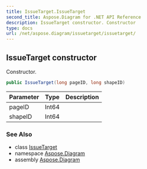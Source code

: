 ```yaml
---
title: IssueTarget.IssueTarget
second_title: Aspose.Diagram for .NET API Reference
description: IssueTarget constructor. Constructor
type: docs
url: /net/aspose.diagram/issuetarget/issuetarget/
---
```

## IssueTarget constructor

Constructor.

```csharp
public IssueTarget(long pageID, long shapeID)
```

| Parameter | Type | Description |
| --- | --- | --- |
| pageID | Int64 |  |
| shapeID | Int64 |  |

### See Also

* class [IssueTarget](../)
* namespace [Aspose.Diagram](../../issuetarget/)
* assembly [Aspose.Diagram](../../../)


